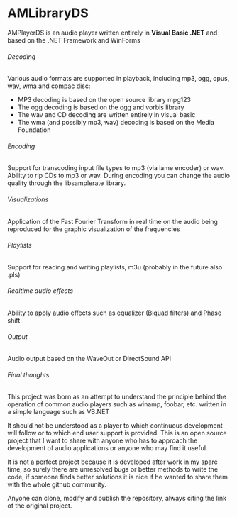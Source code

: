 # AMLibraryDS
AMPlayerDS is an audio player written entirely in **Visual Basic .NET** and based on the .NET Framework and WinForms

###### Decoding
Various audio formats are supported in playback, including mp3, ogg, opus, wav, wma and compac disc:
- MP3 decoding is based on the open source library mpg123
- The ogg decoding is based on the ogg and vorbis library
- The wav and CD decoding are written entirely in visual basic
- The wma (and possibly mp3, wav) decoding is based on the Media Foundation

###### Encoding
Support for transcoding input file types to mp3 (via lame encoder) or wav. Ability to rip CDs to mp3 or wav.
During encoding you can change the audio quality through the libsamplerate library.

###### Visualizations
Application of the Fast Fourier Transform in real time on the audio being reproduced for the graphic visualization of the frequencies

###### Playlists
Support for reading and writing playlists, m3u (probably in the future also .pls)

###### Realtime audio effects
Ability to apply audio effects such as equalizer (Biquad filters) and Phase shift

###### Output
Audio output based on the WaveOut or DirectSound API

###### Final thoughts
This project was born as an attempt to understand the principle behind the operation of common audio players such as winamp, foobar, etc. written in a simple language such as VB.NET

It should not be understood as a player to which continuous development will follow or to which end user support is provided. This is an open source project that I want to share with anyone who has to approach the development of audio applications or anyone who may find it useful.

It is not a perfect project because it is developed after work in my spare time, so surely there are unresolved bugs or better methods to write the code, if someone finds better solutions it is nice if he wanted to share them with the whole github community.

Anyone can clone, modify and publish the repository, always citing the link of the original project.
